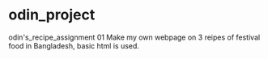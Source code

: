 # odin_project
odin's_recipe_assignment 01
Make my own webpage on 3 reipes of festival food in Bangladesh, basic html is used. 

